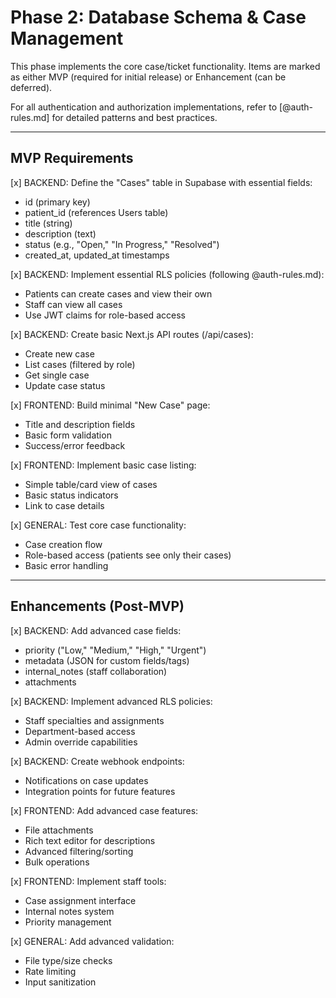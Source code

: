 # Phase 2: Database Schema & Case Management

This phase implements the core case/ticket functionality. Items are marked as either MVP (required for initial release) or Enhancement (can be deferred).

For all authentication and authorization implementations, refer to [@auth-rules.md] for detailed patterns and best practices.

---

## MVP Requirements

[x] BACKEND: Define the "Cases" table in Supabase with essential fields:  
   - id (primary key)  
   - patient_id (references Users table)  
   - title (string)
   - description (text)
   - status (e.g., "Open," "In Progress," "Resolved")  
   - created_at, updated_at timestamps

[x] BACKEND: Implement essential RLS policies (following @auth-rules.md):  
   - Patients can create cases and view their own
   - Staff can view all cases
   - Use JWT claims for role-based access

[x] BACKEND: Create basic Next.js API routes (/api/cases):  
   - Create new case
   - List cases (filtered by role)
   - Get single case
   - Update case status

[x] FRONTEND: Build minimal "New Case" page:  
   - Title and description fields
   - Basic form validation
   - Success/error feedback

[x] FRONTEND: Implement basic case listing:  
   - Simple table/card view of cases
   - Basic status indicators
   - Link to case details

[x] GENERAL: Test core case functionality:
   - Case creation flow
   - Role-based access (patients see only their cases)
   - Basic error handling

---

## Enhancements (Post-MVP)

[x] BACKEND: Add advanced case fields:  
   - priority ("Low," "Medium," "High," "Urgent")  
   - metadata (JSON for custom fields/tags)  
   - internal_notes (staff collaboration)
   - attachments

[x] BACKEND: Implement advanced RLS policies:  
   - Staff specialties and assignments
   - Department-based access
   - Admin override capabilities

[x] BACKEND: Create webhook endpoints:  
   - Notifications on case updates
   - Integration points for future features

[x] FRONTEND: Add advanced case features:  
   - File attachments
   - Rich text editor for descriptions
   - Advanced filtering/sorting
   - Bulk operations

[x] FRONTEND: Implement staff tools:  
   - Case assignment interface
   - Internal notes system
   - Priority management

[x] GENERAL: Add advanced validation:
   - File type/size checks
   - Rate limiting
   - Input sanitization